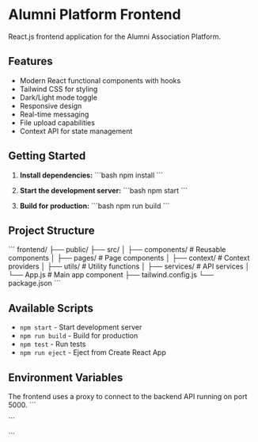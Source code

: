 # Alumni Platform Frontend

React.js frontend application for the Alumni Association Platform.

## Features

- Modern React functional components with hooks
- Tailwind CSS for styling
- Dark/Light mode toggle
- Responsive design
- Real-time messaging
- File upload capabilities
- Context API for state management

## Getting Started

1. **Install dependencies:**
   \`\`\`bash
   npm install
   \`\`\`

2. **Start the development server:**
   \`\`\`bash
   npm start
   \`\`\`

3. **Build for production:**
   \`\`\`bash
   npm run build
   \`\`\`

## Project Structure

\`\`\`
frontend/
├── public/
├── src/
│   ├── components/     # Reusable components
│   ├── pages/         # Page components
│   ├── context/       # Context providers
│   ├── utils/         # Utility functions
│   ├── services/      # API services
│   └── App.js         # Main app component
├── tailwind.config.js
└── package.json
\`\`\`

## Available Scripts

- `npm start` - Start development server
- `npm run build` - Build for production
- `npm test` - Run tests
- `npm run eject` - Eject from Create React App

## Environment Variables

The frontend uses a proxy to connect to the backend API running on port 5000.
\`\`\`

\`\`\`


\`\`\`
